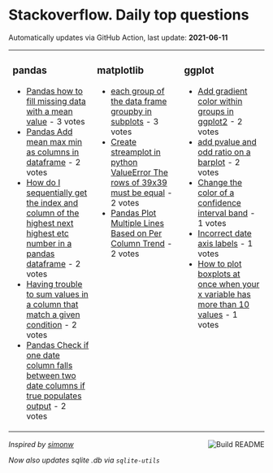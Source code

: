 # Stackoverflow. Daily top questions 

Automatically updates via GitHub Action, last update: **<!-- date starts -->2021-06-11<!-- date ends -->**


<table><tr><td valign="top" width="33%">

### pandas
<!-- pandas starts -->
* [Pandas how to fill missing data with a mean value](https://stackoverflow.com/questions/67933902/pandas-how-to-fill-missing-data-with-a-mean-value) - 3 votes
* [Pandas  Add mean max min as columns in dataframe](https://stackoverflow.com/questions/67931401/pandas-add-mean-max-min-as-columns-in-dataframe) - 2 votes
* [How do I sequentially get the index and column of the highest next highest etc number in a pandas dataframe](https://stackoverflow.com/questions/67936010/how-do-i-sequentially-get-the-index-and-column-of-the-highest-next-highest-etc) - 2 votes
* [Having trouble to sum values in a column that match a given condition](https://stackoverflow.com/questions/67935416/having-trouble-to-sum-values-in-a-column-that-match-a-given-condition) - 2 votes
* [Pandas Check if one date column falls between two date columns if true populates output](https://stackoverflow.com/questions/67934262/pandas-check-if-one-date-column-falls-between-two-date-columns-if-true-populat) - 2 votes
<!-- pandas ends -->
</td><td valign="top" width="34%">


### matplotlib
<!-- matplotlib starts -->
* [each group of the data frame groupby in subplots](https://stackoverflow.com/questions/67929987/each-group-of-the-data-frame-groupby-in-subplots) - 3 votes
* [Create streamplot in python ValueError The rows of 39x39 must be equal](https://stackoverflow.com/questions/67941121/create-streamplot-in-python-valueerror-the-rows-of-x-must-be-equal) - 2 votes
* [Pandas Plot Multiple Lines Based on Per Column Trend](https://stackoverflow.com/questions/67943218/pandas-plot-multiple-lines-based-on-per-column-trend) - 2 votes
<!-- matplotlib ends -->
</td><td valign="top" width="34%">


### ggplot
<!-- ggplot2 starts -->
* [Add gradient color within groups in ggplot2](https://stackoverflow.com/questions/67934064/add-gradient-color-within-groups-in-ggplot2) - 2 votes
* [add pvalue and odd ratio on a barplot](https://stackoverflow.com/questions/67937103/add-pvalue-and-odd-ratio-on-a-barplot) - 2 votes
* [Change the color of a confidence interval band](https://stackoverflow.com/questions/67937393/change-the-color-of-a-confidence-interval-band) - 1 votes
* [Incorrect date axis labels](https://stackoverflow.com/questions/67935873/incorrect-date-axis-labels) - 1 votes
* [How to plot boxplots at once when your x variable has more than 10 values](https://stackoverflow.com/questions/67940323/how-to-plot-boxplots-at-once-when-your-x-variable-has-more-than-10-values) - 1 votes
<!-- ggplot2 ends -->
</td></tr></table>

<a href="https://github.com/hp0404/hp0404/actions"><img src="https://github.com/hp0404/hp0404/workflows/Build%20README/badge.svg" align="right" alt="Build README"></a> <p>*Inspired by  [simonw](https://github.com/simonw/simonw)*</p> <p> *Now also updates sqlite .db via `sqlite-utils`* </p>
